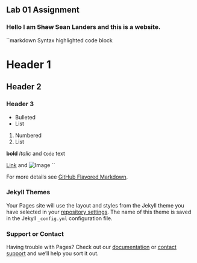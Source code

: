 ## Lab 01 Assignment


### Hello I am ~~Shaw~~ Sean Landers and this is a website.


``markdown
Syntax highlighted code block

# Header 1
## Header 2
### Header 3

- Bulleted
- List

1. Numbered
2. List

**bold** *Italic* and `Code` text

[Link](url) and ![Image](src)
``


For more details see [GitHub Flavored Markdown](https://guides.github.com/features/mastering-markdown/).

### Jekyll Themes

Your Pages site will use the layout and styles from the Jekyll theme you have selected in your [repository settings](https://github.com/seanlanders92/Mastersite/settings). The name of this theme is saved in the Jekyll `_config.yml` configuration file.

### Support or Contact

Having trouble with Pages? Check out our [documentation](https://help.github.com/categories/github-pages-basics/) or [contact support](https://github.com/contact) and we’ll help you sort it out.

